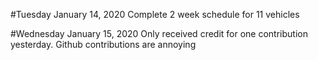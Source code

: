 #Tuesday January 14, 2020
Complete 2 week schedule for 11 vehicles

#Wednesday January 15, 2020
Only received credit for one contribution yesterday. Github contributions are annoying
